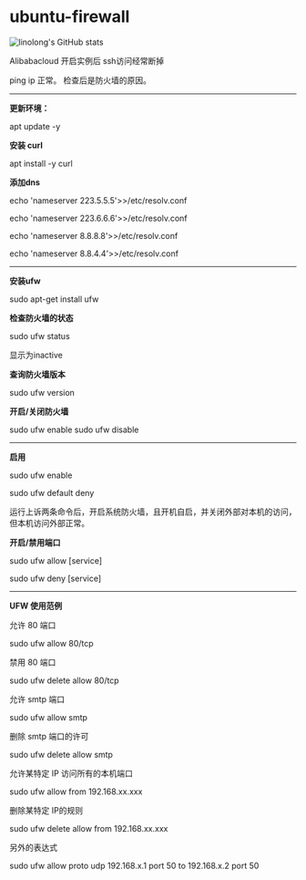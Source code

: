 # ubuntu-firewall

 ![linolong's GitHub stats](https://github-readme-stats.vercel.app/api?username=linolong&show_icons=true&theme=radical)

 Alibabacloud 开启实例后 ssh访问经常断掉

 ping ip 正常。
 检查后是防火墙的原因。

---

 **更新环境：**
 
 apt update -y

 **安装 curl**
 
 apt install -y curl

 **添加dns**
 
 echo 'nameserver 223.5.5.5'>>/etc/resolv.conf 

 echo 'nameserver 223.6.6.6'>>/etc/resolv.conf 

 echo 'nameserver 8.8.8.8'>>/etc/resolv.conf 

 echo 'nameserver 8.8.4.4'>>/etc/resolv.conf 

---

  **安装ufw**
 
 sudo apt-get install ufw

 **检查防火墙的状态**
 
 sudo ufw status

 显示为inactive


 **查询防火墙版本**
 
 sudo ufw version

 **开启/关闭防火墙**
 
 sudo ufw enable
 sudo ufw disable

---

 **启用**
 
 sudo ufw enable
 
 sudo ufw default deny
 
 运行上诉两条命令后，开启系统防火墙，且开机自启，并关闭外部对本机的访问，但本机访问外部正常。

 **开启/禁用端口**
 
 sudo ufw allow [service]
 
 sudo ufw deny [service]

---

 **UFW 使用范例**
 
 允许 80 端口
 
 sudo ufw allow 80/tcp

 禁用 80 端口
 
 sudo ufw delete allow 80/tcp

 允许 smtp 端口
 
 sudo ufw allow smtp

 删除 smtp 端口的许可
 
 sudo ufw delete allow smtp

 允许某特定 IP 访问所有的本机端口
 
 sudo ufw allow from 192.168.xx.xxx 
 
 删除某特定 IP的规则
 
 sudo ufw delete allow from 192.168.xx.xxx

 另外的表达式
 
 sudo ufw allow proto udp 192.168.x.1 port 50 to 192.168.x.2 port 50

